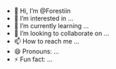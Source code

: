 - 👋 Hi, I’m @Forestiin
- 👀 I’m interested in ...
- 🌱 I’m currently learning ...
- 💞️ I’m looking to collaborate on ...
- 📫 How to reach me ...
- 😄 Pronouns: ...
- ⚡ Fun fact: ...

<!---
Forestiin/Forestiin is a ✨ special ✨ repository because its `README.md` (this file) appears on your GitHub profile.
You can click the Preview link to take a look at your changes.
--->
